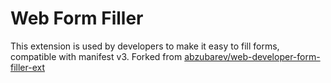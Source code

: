 Web Form Filler
=============================

This extension is used by developers to make it easy to fill forms, compatible with manifest v3. Forked from [abzubarev/web-developer-form-filler-ext](https://github.com/abzubarev/web-developer-form-filler-ext)
